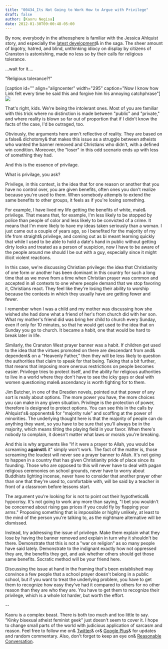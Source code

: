 ```yaml
---
title: "00434_Its Not Going to Work How to Argue with Privilege"
draft: false
author: [Kaoru Negisa]
date: 2012-01-30T09:00:48-05:00
---
```


By now, everybody in the atheosphere is familiar with the Jessica Ahlquist story, and especially the [latest development](http://www.patheos.com/blogs/friendlyatheist/2012/01/20/cranston-florists-dont-want-to-do-business-with-atheists/)& in the saga. The sheer amount of bigotry, hatred, and blind, unthinking idiocy on display by citizens of Cranston is astonishing, made no less so by their calls for religious tolerance.

...wait for it....

"Religious tolerance?!"

[caption id="" align="aligncenter" width="295" caption="Now I know how Link felt every time he said this and forgive him his annoying catchphrase"]![](http://images.cheezburger.com/completestore/2010/9/24/6ed6d107-73aa-4e2a-8928-6bc3265ae561.jpg)

That's right, kids. We're being the intolerant ones. Most of you are familiar with this trick where no distinction is made between "public" and "private," and where reality is blown so far out of proportion that if I didn't know the facts of the case, I'd be outraged, too.

Obviously, the arguments here aren't reflective of reality. They are based on a false& dichotomy& that makes this issue as a struggle between atheists who wanted the banner removed and Christians who didn't, with a defined win condition. Moreover, the "loser" in this odd scenario ends up with less of something they had.

And this is the essence of privilage.

What is privilage, you ask?

Privilege, in this context, is the idea that for one reason or another that you have no control over, you are given benefits, often ones you don't realize because you're used to them. When somebody attempts to extend the same benefits to other groups, it feels as if you're losing something.

For example, I have lived my life getting the benefits of white, male& privilege. That means that, for example, I'm less likely to be stopped by police than people of color and less likely to be convicted of a crime. It means that I'm more likely to have my ideas taken seriously than a woman. I just came out a couple of years ago, so I benefited for the majority of my life from straight& privilege, and coming out as bi meant learning quickly that while I used to be able to hold a date's hand in public without getting dirty looks and treated as a person of suspicion, now I have to be aware of the people around me should I be out with a guy, especially since it might illicit violent reactions.

In this case, we're discussing Christian privilege: the idea that Christianity of one form or another has been dominant in this country for such a long time that as we move from a time when Christian prayer was common and accepted in all contexts to one where people demand that we stop favoring it, Christians react. They feel like they're losing their ability to worship because the contexts in which they usually have are getting fewer and fewer.

I remember when I was a child and my mother was discussing how she wished she had done what a friend of her's from church did with her son. What my mother's friend did was bring her child to church every Sunday, even if only for 10 minutes, so that he would get used to the idea that on Sunday you go to church. It became a habit, one that would be hard to break later in life.

Similarly, the Cranston West prayer banner was a habit. If children get used to the idea that the virtues promoted on there are descendant from and& dependent& on a "Heavenly Father," then they will be less likely to question the authorities that claim to speak for that being. Taking that a bit further, that means that imposing more onerous restrictions on people becomes easier. Privilege tries to protect itself, and the ability for religious authorities to live in a world where they don't have to see the icky gays or deal with women questioning male& ascendancy is worth fighting for to them.

Jim Butcher, in one of the Dresden novels, pointed out that power of any sort is really about options. The more power you have, the more choices you can make in any given situation. Privilege is the protection of power, therefore is designed to protect options. You can see this in the calls by Ahlquist's& opponents& for "majority rule" and scoffing at the power of minorities. The underlying thought here is that the majority of people can do anything they want, so you have to be sure that you'll always be in the majority, which means tilting the playing field in your favor. When there's nobody to complain, it doesn't matter what laws or morals you're breaking.

And this is why arguments like "If it were a prayer to Allah, you would be screaming __against__& it" simply won't work. The fact of the matter is, those screaming the loudest will never see a prayer banner to Allah. It's not going to happen in a country that has given Christianity pride of place since its founding. Those who are opposed to this will never have to deal with pagan religious ceremonies on school grounds, never have to worry about Buddhists lighting incense, never have to consider that another prayer other than one that they're used to, comfortable with, will be said by a teacher in front of a classroom before lessons start.

The argument you're looking for is not to point out their hypothetical& hypocrisy. It's not going to work any more than saying, "I bet you wouldn't be concerned about rising gas prices if you could fly by flapping your arms." Proposing something that is impossible or highly unlikely, at least to the mind of the person you're talking to, as the nightmare alternative will be dismissed.

Instead, try addressing the issue of privilege. Make them explain what they lose by having the banner removed and explain in turn why it shouldn't be there. Demonstrate that this is not a "war on religion" as so many people have said lately. Demonstrate to the indignant exactly how not oppressed they are, the benefits they get, and ask whether others should get those same benefits. Socratic method will be your friend here.

Discussing the issue at hand in the framing that's been established may convince a few people that a school prayer doesn't belong in a public school, but if you want to treat the underlying problem, you have to get them to recognize how easy they've had it compared to others for no other reason than they are who they are. You have to get them to recognize their privilege, which is a whole lot harder, but worth the effort.

--

Kaoru is a complex beast. There is both too much and too little to say. "Kinky bisexual atheist feminist geek" just doesn't seem to cover it. I hope to change small parts of the world with judicious application of sarcasm and reason. Feel free to follow me on& [Twitter](https://twitter.com/#!/Moonpanther22)& or& [Google Plus](https://plus.google.com/111222027765072522530/posts)& for updates and random commentary. Also, don't forget to keep an eye on& [Reasonable Conversation](http://reasonableconversation.wordpress.com).
